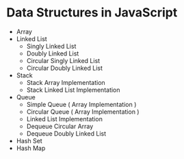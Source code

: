 # Data Structures in JavaScript

- Array
- Linked List
  - Singly Linked List
  - Doubly Linked List
  - Circular Singly Linked List
  - Circular Doubly Linked List
- Stack
  - Stack Array Implementation
  - Stack Linked List Implementation
- Queue
  - Simple Queue ( Array Implementation )
  - Circular Queue ( Array Implementation )
  - Linked List Implementation
  - Dequeue Circular Array
  - Dequeue Doubly Linked List
- Hash Set
- Hash Map
